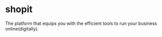 # shopit
The platform that equips you with the efficient tools to run your business online(digitally).
